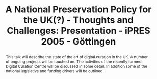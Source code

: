---
abstract: This talk will describe the state of the art of digital curation in the
  UK. A number of ongoing projects will be touched on. The activities of the recently
  formed Digital Curation Centre will be discussed in some detail. In addition some
  of the national legislative and funding drivers will be outlined.
creators:
- Patel, Manjula
date: null
document_url: https://services.phaidra.univie.ac.at/api/object/o:295035/download
grand_parent: iPRES
institutions: []
keywords:
- göttingen
landing_page_url: https://phaidra.univie.ac.at/o:295035
language: eng
layout: publication
license: CC BY-SA 3.0 AT
notes_url: null
parent: iPRES 2005
presentation_url: null
size: 127291
source_name: iPRES
title: 'A National Preservation Policy for the UK(?) - Thoughts and Challenges: Presentation
  - iPRES 2005 - Göttingen'
type: paper
year: 2005
---